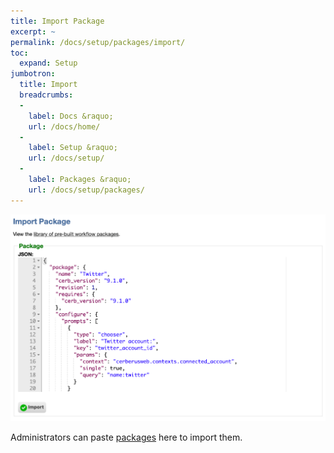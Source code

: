 ```yaml
---
title: Import Package
excerpt: ~
permalink: /docs/setup/packages/import/
toc:
  expand: Setup
jumbotron:
  title: Import
  breadcrumbs:
  - 
    label: Docs &raquo;
    url: /docs/home/
  - 
    label: Setup &raquo;
    url: /docs/setup/
  - 
    label: Packages &raquo;
    url: /docs/setup/packages/
---
```


<div class="cerb-screenshot">
<img src="/assets/images/docs/setup/packages-import.png" class="screenshot">
</div>

Administrators can paste [packages](/docs/packages/) here to import them.